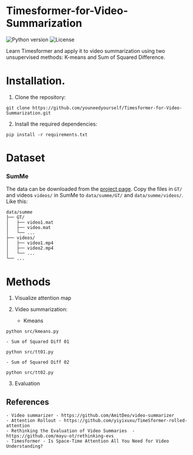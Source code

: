 # Timesformer-for-Video-Summarization

![Python version](https://img.shields.io/badge/python-3.8.0-blue)
![License](https://img.shields.io/badge/license-MIT-white)

Learn Timesformer and apply it to video summarization using two unsupervised methods: K-means and Sum of Squared Difference.

# Installation.

1. Clone the repository: 

```
git clone https://github.com/youneedyourself/Timesformer-for-Video-Summarization.git
```

2. Install the required dependencies:

```
pip install -r requirements.txt
```

# Dataset

### SumMe
The data can be downloaded from the [project page](https://gyglim.github.io/me/vsum/index.html).
Copy the files in `GT/` and videos `videos/` in SumMe to `data/summe/GT/` and `data/summe/videos/`.
Like this:

```
data/summe
├── GT/
│   ├── video1.mat
│   ├── video.mat
│   └── ...
├── videos/
│   ├── video1.mp4
│   ├── video2.mp4
│   └── ...
└── ...
```


# Methods

1. Visualize attention map

2. Video summarization:
    - Kmeans
```
python src/kmeans.py
```
    - Sum of Squared Diff 01
```
python src/tt01.py
```
    - Sum of Squared Diff 02
```
python src/tt02.py
```

3. Evaluation

## References

    - Video summarizer - https://github.com/AmitDeo/video-summarizer
    - Attention Rollout - https://github.com/yiyixuxu/TimeSformer-rolled-attention
    - Rethinking the Evaluation of Video Summaries  - https://github.com/mayu-ot/rethinking-evs
    - Timesformer - Is Space-Time Attention All You Need for Video Understanding?